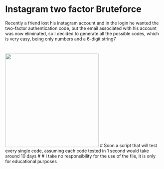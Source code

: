 # Instagram two factor Bruteforce
Recently a friend lost his instagram account and in the login he wanted the two-factor authentication code, but the email associated with his account was now eliminated, so I decided to generate all the possible codes, which is very easy, being only numbers and a 6-digit string7
#
<img src="https://raw.githubusercontent.com/DarioDiPalma98/Instagram_two_factor_Bruteforce/master/View.jpg" width="300">
#
Soon a script that will test every single code, assuming each code tested in 1 second would take around 10 days
#
# I take no responsibility for the use of the file, it is only for educational purposes

